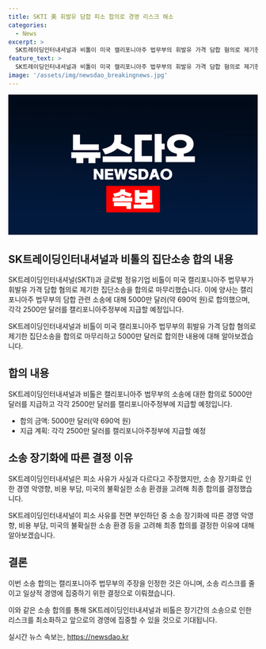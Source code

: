 ```yaml
---
title: SKTI 美 휘발유 담합 피소 합의로 경영 리스크 해소
categories:
  - News
excerpt: >
  SK트레이딩인터내셔널과 비톨이 미국 캘리포니아주 법무부의 휘발유 가격 담합 혐의로 제기한 집단소송을 5000만 달러로 합의하여 마무리. 원래 배상청구액 10억 달러였으나, 소송 장기화에 따른 리스크를 고려해 합의액으로 줄였다. 이번 합의로 인한 리스크 완화와 경영에 집중하겠다는 의지를 보였으며, 이는 최소 수준의 합의금액이라는 관측이 나왔다.
feature_text: >
  SK트레이딩인터내셔널과 비톨이 미국 캘리포니아주 법무부의 휘발유 가격 담합 혐의로 제기한 집단소송을 5000만 달러로 합의하여 마무리. 원래 배상청구액 10억 달러였으나, 소송 장기화에 따른 리스크를 고려해 합의액으로 줄였다. 이번 합의로 인한 리스크 완화와 경영에 집중하겠다는 의지를 보였으며, 이는 최소 수준의 합의금액이라는 관측이 나왔다.
image: '/assets/img/newsdao_breakingnews.jpg'
---
```


<p><img src="/assets/img/newsdao_breakingnews.jpg" alt="implanttips 속보" /></p>

<h2 data-ke-size="size26">SK트레이딩인터내셔널과 비톨의 집단소송 합의 내용</h2>

<p>SK트레이딩인터내셔널(SKTI)과 글로벌 정유기업 비톨이 미국 캘리포니아주 법무부가 휘발유 가격 담합 혐의로 제기한 집단소송을 합의로 마무리했습니다. 이에 양사는 캘리포니아주 법무부의 담합 관련 소송에 대해 5000만 달러(약 690억 원)로 합의했으며, 각각 2500만 달러를 캘리포니아주정부에 지급할 예정입니다.</p>

<p data-ke-size="size16">SK트레이딩인터내셔널과 비톨이 미국 캘리포니아주 법무부의 휘발유 가격 담합 혐의로 제기한 집단소송을 합의로 마무리하고 5000만 달러로 합의한 내용에 대해 알아보겠습니다.</p>

<h2 data-ke-size="size26">합의 내용</h2>

<p>SK트레이딩인터내셔널과 비톨은 캘리포니아주 법무부의 소송에 대한 합의로 5000만 달러를 지급하고 각각 2500만 달러를 캘리포니아주정부에 지급할 예정입니다.</p>

<ul>
    <li>합의 금액: 5000만 달러(약 690억 원)</li>
    <li>지급 계획: 각각 2500만 달러를 캘리포니아주정부에 지급할 예정</li>
</ul>

<h2 data-ke-size="size26">소송 장기화에 따른 결정 이유</h2>

<p>SK트레이딩인터내셔널은 피소 사유가 사실과 다르다고 주장했지만, 소송 장기화로 인한 경영 악영향, 비용 부담, 미국의 불확실한 소송 환경을 고려해 최종 합의를 결정했습니다.</p>

<p data-ke-size="size16">SK트레이딩인터내셔널이 피소 사유를 전면 부인하던 중 소송 장기화에 따른 경영 악영향, 비용 부담, 미국의 불확실한 소송 환경 등을 고려해 최종 합의를 결정한 이유에 대해 알아보겠습니다.</p>

<h2 data-ke-size="size26">결론</h2>

<p>이번 소송 합의는 캘리포니아주 법무부의 주장을 인정한 것은 아니며, 소송 리스크를 줄이고 일상적 경영에 집중하기 위한 결정으로 이뤄졌습니다.</p>

<p>이와 같은 소송 합의를 통해 SK트레이딩인터내셔널과 비톨은 장기간의 소송으로 인한 리스크를 최소화하고 앞으로의 경영에 집중할 수 있을 것으로 기대됩니다.</p>
실시간 뉴스 속보는, <a href="https://newsdao.kr" rel="dofollow">https://newsdao.kr</a>


